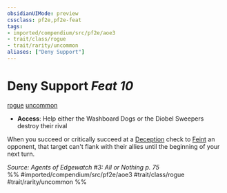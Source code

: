 ```yaml
---
obsidianUIMode: preview
cssclass: pf2e,pf2e-feat
tags:
- imported/compendium/src/pf2e/aoe3
- trait/class/rogue
- trait/rarity/uncommon
aliases: ["Deny Support"]
---
```

# Deny Support  *Feat 10*  
[rogue](rules/traits/rogue.md)  [uncommon](uncommon.md)  

- **Access**: Help either the Washboard Dogs or the Diobel Sweepers destroy their rival

When you succeed or critically succeed at a [Deception](../skills.md#Deception) check to [Feint](feint.md) an opponent, that target can't flank with their allies until the beginning of your next turn.

*Source: Agents of Edgewatch #3: All or Nothing p. 75*  
%% #imported/compendium/src/pf2e/aoe3 #trait/class/rogue #trait/rarity/uncommon %%